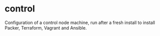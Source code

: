 # control
Configuration of a control node machine, run after a fresh install to install Packer, Terraform, Vagrant and Ansible.
